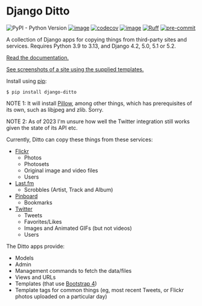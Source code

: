 # Django Ditto

![PyPI - Python Version](https://img.shields.io/pypi/pyversions/django-ditto)
[![image](https://github.com/philgyford/django-ditto/actions/workflows/tests.yml/badge.svg)](https://github.com/philgyford/django-ditto/actions/workflows/tests.yml "Tests status")
[![codecov](https://codecov.io/gh/philgyford/django-ditto/branch/main/graph/badge.svg?token=T7TMMDS64A)](https://codecov.io/gh/philgyford/django-ditto)
[![image](https://readthedocs.org/projects/django-ditto/badge/?version=stable)](https://django-ditto.readthedocs.io/en/stable/?badge=stable "Documentation status")
[![Ruff](https://img.shields.io/endpoint?url=https://raw.githubusercontent.com/astral-sh/ruff/main/assets/badge/v2.json)](https://github.com/astral-sh/ruff)
[![pre-commit](https://img.shields.io/badge/pre--commit-enabled-brightgreen?logo=pre-commit&logoColor=white)](https://github.com/pre-commit/pre-commit)

A collection of Django apps for copying things from third-party sites and services. Requires Python 3.9 to 3.13, and Django 4.2, 5.0, 5.1 or 5.2.

[Read the documentation.](http://django-ditto.readthedocs.io/en/latest/)

[See screenshots of a site using the supplied templates.](https://github.com/philgyford/django-ditto/tree/main/screenshots)

Install using [pip](https://pip.pypa.io/en/stable/):

    $ pip install django-ditto

NOTE 1: It will install [Pillow](http://pillow.readthedocs.io/en/latest/), among other things, which has prerequisites of its own, such as libjpeg and zlib. Sorry.

NOTE 2: As of 2023 I'm unsure how well the Twitter integration still works given the state of its API etc.

Currently, Ditto can copy these things from these services:

- [Flickr](https://flickr.com/)
  - Photos
  - Photosets
  - Original image and video files
  - Users
- [Last.fm](https://www.last.fm/)
  - Scrobbles (Artist, Track and Album)
- [Pinboard](https://pinboard.in/)
  - Bookmarks
- [Twitter](https://twitter.com/)
  - Tweets
  - Favorites/Likes
  - Images and Animated GIFs (but not videos)
  - Users

The Ditto apps provide:

- Models
- Admin
- Management commands to fetch the data/files
- Views and URLs
- Templates (that use [Bootstrap 4](https://getbootstrap.com))
- Template tags for common things (eg, most recent Tweets, or Flickr photos uploaded on a particular day)
